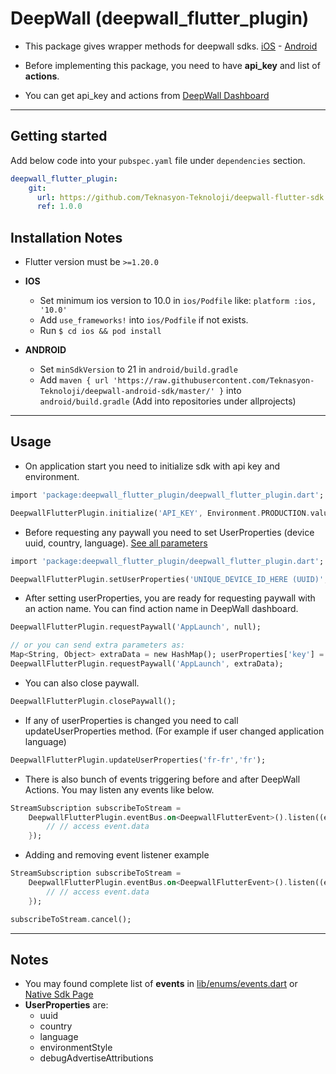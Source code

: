# DeepWall (deepwall_flutter_plugin)

* This package gives wrapper methods for deepwall sdks. [iOS](https://github.com/Teknasyon-Teknoloji/deepwall-ios-sdk) - [Android](https://github.com/Teknasyon-Teknoloji/deepwall-android-sdk)

* Before implementing this package, you need to have **api_key** and list of **actions**.

* You can get api_key and actions from [DeepWall Dashboard](https://console.deepwall.com/)


---


## Getting started

Add below code into your `pubspec.yaml` file under `dependencies` section.

```yml
deepwall_flutter_plugin:
    git:
      url: https://github.com/Teknasyon-Teknoloji/deepwall-flutter-sdk.git
      ref: 1.0.0
```


## Installation Notes
- Flutter version must be `>=1.20.0`

- **IOS**
  - Set minimum ios version to 10.0 in `ios/Podfile` like: `platform :ios, '10.0'`
  - Add `use_frameworks!` into `ios/Podfile` if not exists.
  - Run `$ cd ios && pod install`

- **ANDROID**
  - Set `minSdkVersion` to  21 in `android/build.gradle`
  - Add `maven { url 'https://raw.githubusercontent.com/Teknasyon-Teknoloji/deepwall-android-sdk/master/' }` into `android/build.gradle` (Add into repositories under allprojects)


---


## Usage

- On application start you need to initialize sdk with api key and environment.
```dart
import​ ​'package:deepwall_flutter_plugin/deepwall_flutter_plugin.dart'​;

DeepwallFlutterPlugin.initialize(​'API_KEY'​, Environment.PRODUCTION.value);
```

- Before requesting any paywall you need to set UserProperties (device uuid, country, language). [See all parameters](https://github.com/Teknasyon-Teknoloji/deepwall-ios-sdk#configuration)
```dart
import​ ​'package:deepwall_flutter_plugin/deepwall_flutter_plugin.dart'​;

DeepwallFlutterPlugin.setUserProperties(​'UNIQUE_DEVICE_ID_HERE (UUID)'​,​'en-us'​,​'us'​);
```


- After setting userProperties, you are ready for requesting paywall with an action name. You can find action name in DeepWall dashboard.
```dart
DeepwallFlutterPlugin.requestPaywall(​'AppLaunch'​, null​);

// or you can send extra parameters as:
Map​<​String​, ​Object​> extraData = ​new​ HashMap(); userProperties[​'key'​] = ​'Value'​;
DeepwallFlutterPlugin.requestPaywall(​'AppLaunch'​, extraData);
```

- You can also close paywall.
```dart
DeepwallFlutterPlugin.closePaywall();
```


- If any of userProperties is changed you need to call updateUserProperties method. (For example if user changed application language)
```dart
DeepwallFlutterPlugin.updateUserProperties(​'fr-fr'​,​'fr'​);
```

- There is also bunch of events triggering before and after DeepWall Actions. You may listen any events like below.
```dart
StreamSubscription subscribeToStream =
    DeepwallFlutterPlugin.eventBus.on<DeepwallFlutterEvent>().listen((event) {
        // // access event.data
    });
```

- Adding and removing event listener example
```dart
StreamSubscription subscribeToStream =
    DeepwallFlutterPlugin.eventBus.on<DeepwallFlutterEvent>().listen((event) {
        // // access event.data
    });

subscribeToStream.cancel();
```

---


## Notes
- You may found complete list of **events** in [lib/enums/events.dart](./lib/enums/events.dart) or [Native Sdk Page](https://github.com/Teknasyon-Teknoloji/deepwall-ios-sdk#event-handling)
- **UserProperties** are:
    - uuid
    - country
    - language
    - environmentStyle
    - debugAdvertiseAttributions

